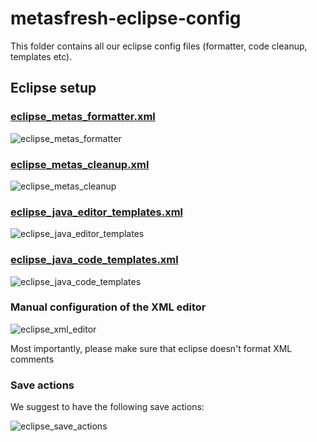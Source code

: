 # metasfresh-eclipse-config
This folder contains all our eclipse config files (formatter, code cleanup, templates etc).

## Eclipse setup

### [eclipse_metas_formatter.xml](https://github.com/metasfresh/metasfresh-dev/raw/master/eclipse-config/eclipse_metas_formatter.xml)

![eclipse_metas_formatter](https://github.com/metasfresh/metasfresh-dev/raw/master/eclipse-config/doc/eclipse_metas_formatter.png)

### [eclipse_metas_cleanup.xml](https://github.com/metasfresh/metasfresh-dev/raw/master/eclipse-config/eclipse_metas_cleanup.xml)
![eclipse_metas_cleanup](https://github.com/metasfresh/metasfresh-dev/raw/master/eclipse-config/doc/eclipse_metas_cleanup.png)

### [eclipse_java_editor_templates.xml](https://github.com/metasfresh/metasfresh-dev/raw/master/eclipse-config/eclipse_java_editor_templates.xml)
![eclipse_java_editor_templates](https://github.com/metasfresh/metasfresh-dev/raw/master/eclipse-config/doc/eclipse_java_editor_templates.png)

### [eclipse_java_code_templates.xml](https://github.com/metasfresh/metasfresh-dev/raw/master/eclipse-config/eclipse_java_code_templates.xml)
![eclipse_java_code_templates](https://github.com/metasfresh/metasfresh-dev/raw/master/eclipse-config/doc/eclipse_java_code_templates.png)

### Manual configuration of the XML editor

![eclipse_xml_editor](https://github.com/metasfresh/metasfresh-dev/raw/master/eclipse-config/doc/eclipse_xml_editor.png)

Most importantly, please make sure that eclipse doesn't format XML comments

### Save actions

We suggest to have the following save actions:

![eclipse_save_actions](https://github.com/metasfresh/metasfresh-dev/raw/master/eclipse-config/doc/eclipse_save_actions.png)
